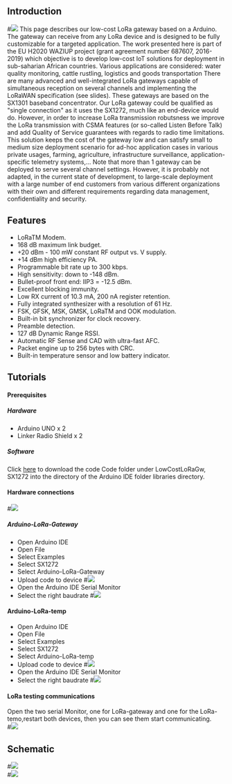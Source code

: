 ## Introduction
#![](picture/lora.png)
This page describes our low-cost LoRa gateway based on a Arduino. The gateway can receive from any LoRa device and is designed to be fully customizable for a targeted application.
The work presented here is part of the EU H2020 WAZIUP project (grant agreement number 687607, 2016-2019) which objective is to develop low-cost IoT solutions for deployment in sub-saharian African countries. Various applications are considered: water quality monitoring, cattle rustling, logistics and goods transportation
There are many advanced and well-integrated LoRa gateways capable of simultaneous reception on several channels and implementing the LoRaWAN specification (see slides). These gateways are based on the SX1301 baseband concentrator. Our LoRa gateway could be qualified as "single connection" as it uses the SX1272, much like an end-device would do. However, in order to increase LoRa transmission robutsness we improve the LoRa transmission with CSMA features (or so-called Listen Before Talk) and add Quality of Service guarantees with regards to radio time limitations. This solution keeps the cost of the gateway low and can satisfy small to medium size deployment scenario for ad-hoc application cases in various private usages, farming, agriculture, infrastructure surveillance, application-specific telemetry systems,... Note that more than 1 gateway can be deployed to serve several channel settings. However, it is probably not adapted, in the current state of development, to large-scale deployment with a large number of end customers from various different organizations with their own and different requirements regarding data management, confidentiality and security.
## Features
* LoRaTM Modem.
* 168 dB maximum link budget.
* +20 dBm - 100 mW constant RF output vs. V supply.
* +14 dBm high efficiency PA.
* Programmable bit rate up to 300 kbps.
* High sensitivity: down to -148 dBm.
* Bullet-proof front end: IIP3 = -12.5 dBm.
* Excellent blocking immunity.
* Low RX current of 10.3 mA, 200 nA register retention.
* Fully integrated synthesizer with a resolution of 61 Hz.
* FSK, GFSK, MSK, GMSK, LoRaTM and OOK modulation.
* Built-in bit synchronizer for clock recovery.
* Preamble detection.
* 127 dB Dynamic Range RSSI.
* Automatic RF Sense and CAD with ultra-fast AFC.
* Packet engine up to 256 bytes with CRC.
* Built-in temperature sensor and low battery indicator.
## Tutorials
#### Prerequisites
##### Hardware
* Arduino UNO x 2
* Linker Radio Shield x 2 
##### Software
Click [here]() to download the code 
Code folder under LowCostLoRaGw, SX1272 into the directory of the Arduino IDE folder libraries directory.
#### Hardware connections
#![](picture/hardware.png)  
##### Arduino-LoRa-Gateway 
* Open Arduino IDE
* Open File
* Select Examples
* Select SX1272
* Select Arduino-LoRa-Gateway
* Upload code to device
#![](picture/gatewaycode.png)  
* Open the Arduino IDE Serial Monitor
* Select the right baudrate 
#![](picture/gatetest.png)

#### Arduino-LoRa-temp  
* Open Arduino IDE
* Open File
* Select Examples
* Select SX1272
* Select Arduino-LoRa-temp
* Upload code to device
#![](picture/loratemp.png)  
* Open the Arduino IDE Serial Monitor
* Select the right baudrate 
#![](picture/loratemptest.png)  
#### LoRa testing communications
Open the two serial Monitor, one for LoRa-gateway and one for the LoRa-temo,restart both devices, then you can see them start communicating.  
#![](picture/conn.png)   
## Schematic   
#![](picture/sch.png)  
#![](picture/sch1.png)  
